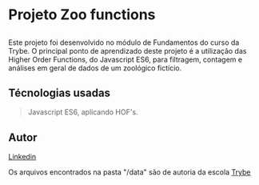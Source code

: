 # Projeto Zoo functions

##

Este projeto foi desenvolvido no módulo de Fundamentos do curso da Trybe.
O principal ponto de aprendizado deste projeto é a utilização das Higher Order Functions, do Javascript ES6, para filtragem, contagem e análises em geral de dados de um zoológico fictício.

## Técnologias usadas

> Javascript ES6, aplicando HOF's.

## Autor

[Linkedin](https://www.linkedin.com/in/marques-bruno/)

Os arquivos encontrados na pasta "/data" são de autoria da escola [Trybe](https://github.com/tryber)
